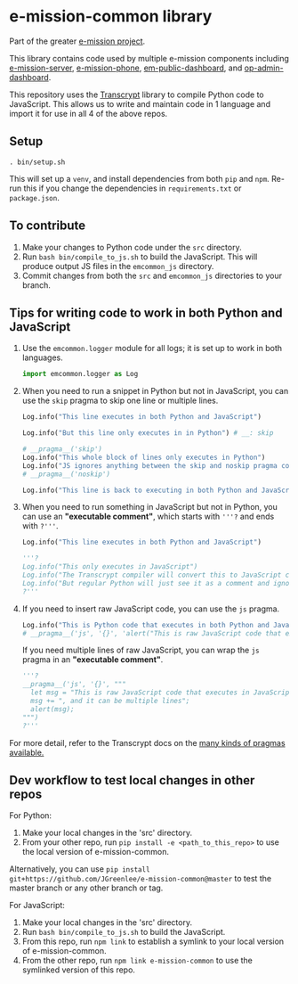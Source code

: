 # e-mission-common library

Part of the greater [e-mission project](https://github.com/e-mission).

This library contains code used by multiple e-mission components including [e-mission-server](https://github.com/e-mission/e-mission-server), [e-mission-phone](https://github.com/e-mission/e-mission-phone), [em-public-dashboard](https://github.com/e-mission/em-public-dashboard), and [op-admin-dashboard](https://github.com/e-mission/op-admin-dashboard).

This repository uses the [Transcrypt](https://www.transcrypt.org/) library to compile Python code to JavaScript. This allows us to write and maintain code in 1 language and import it for use in all 4 of the above repos.

## Setup

```
. bin/setup.sh
```

This will set up a `venv`, and install dependencies from both `pip` and `npm`.
Re-run this if you change the dependencies in `requirements.txt` or `package.json`.

## To contribute

1. Make your changes to Python code under the `src` directory.
1. Run `bash bin/compile_to_js.sh` to build the JavaScript. This will produce output JS files in the `emcommon_js` directory.
1. Commit changes from both the `src` and `emcommon_js` directories to your branch.

## Tips for writing code to work in both Python and JavaScript

1. Use the `emcommon.logger` module for all logs; it is set up to work in both languages.

    ```python
    import emcommon.logger as Log
    ```

1. When you need to run a snippet in Python but not in JavaScript, you can use the `skip` pragma to skip one line or multiple lines.
   
    ```python
    Log.info("This line executes in both Python and JavaScript")
    
    Log.info("But this line only executes in in Python") # __: skip
    
    # __pragma__('skip')
    Log.info("This whole block of lines only executes in Python")
    Log.info("JS ignores anything between the skip and noskip pragma comments")
    # __pragma__('noskip')
    
    Log.info("This line is back to executing in both Python and JavaScript")
    ```
1. When you need to run something in JavaScript but not in Python, you can use an **"executable comment"**, which starts with `'''?` and ends with `?'''`.
   
    ```python
    Log.info("This line executes in both Python and JavaScript")
    
    '''?
    Log.info("This only executes in JavaScript")
    Log.info("The Transcrypt compiler will convert this to JavaScript code")
    Log.info("But regular Python will just see it as a comment and ignore it")
    ?'''
    ```
1. If you need to insert raw JavaScript code, you can use the `js` pragma.
   
    ```python
    Log.info("This is Python code that executes in both Python and JavaScript")
    # __pragma__('js', '{}', 'alert("This is raw JavaScript code that executes in JavaScript")')
    ```
    If you need multiple lines of raw JavaScript, you can wrap the `js` pragma in an **"executable comment"**.
   
    ```python
    '''?
    __pragma__('js', '{}', """
      let msg = "This is raw JavaScript code that executes in JavaScript";
      msg += ", and it can be multiple lines";
      alert(msg);
    """)
    ?'''
    ```

For more detail, refer to the Transcrypt docs on the [many kinds of pragmas available.](https://www.transcrypt.org/docs/html/special_facilities.html)

## Dev workflow to test local changes in other repos

For Python:

1. Make your local changes in the 'src' directory.
1. From your other repo, run `pip install -e <path_to_this_repo>` to use the local version of e-mission-common.

Alternatively, you can use `pip install git+https://github.com/JGreenlee/e-mission-common@master` to test the master branch or any other branch or tag.

For JavaScript:

1. Make your local changes in the 'src' directory.
1. Run `bash bin/compile_to_js.sh` to build the JavaScript.
1. From this repo, run `npm link` to establish a symlink to your local version of e-mission-common.
1. From the other repo, run `npm link e-mission-common` to use the symlinked version of this repo.
